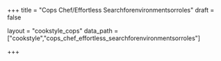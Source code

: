+++
title = "Cops Chef/Effortless Searchforenvironmentsorroles"
draft = false

layout = "cookstyle_cops"
data_path = ["cookstyle","cops_chef_effortless_searchforenvironmentsorroles"]

+++

<!-- The content of this page is automatically generated from the
cops_chef_effortless_searchforenvironmentsorroles.yml file in github.com/chef/cookstyle/docs-chef-io/data/cookstyle. -->
